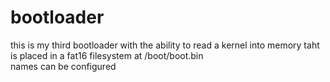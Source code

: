 # bootloader  
this is my third bootloader with the ability to read a kernel into memory taht is placed in a fat16 filesystem at /boot/boot.bin  
names can be configured  